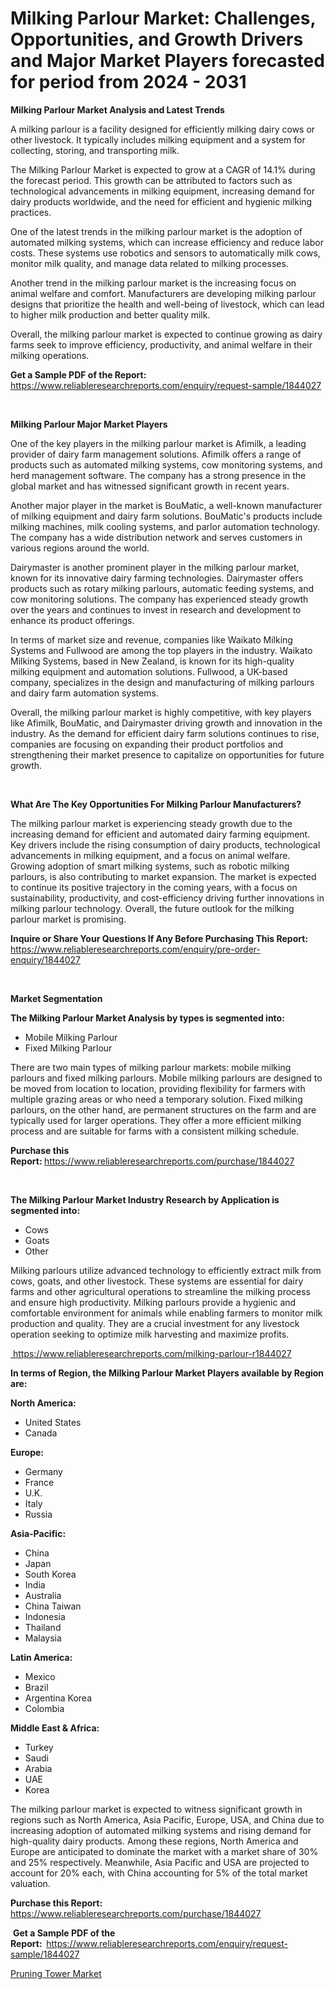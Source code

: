 <p><h1>Milking Parlour Market: Challenges, Opportunities, and Growth Drivers and Major Market Players forecasted for period from 2024 - 2031</h1></p><p><strong>Milking Parlour Market Analysis and Latest Trends</strong></p>
<p><p>A milking parlour is a facility designed for efficiently milking dairy cows or other livestock. It typically includes milking equipment and a system for collecting, storing, and transporting milk.</p><p>The Milking Parlour Market is expected to grow at a CAGR of 14.1% during the forecast period. This growth can be attributed to factors such as technological advancements in milking equipment, increasing demand for dairy products worldwide, and the need for efficient and hygienic milking practices.</p><p>One of the latest trends in the milking parlour market is the adoption of automated milking systems, which can increase efficiency and reduce labor costs. These systems use robotics and sensors to automatically milk cows, monitor milk quality, and manage data related to milking processes.</p><p>Another trend in the milking parlour market is the increasing focus on animal welfare and comfort. Manufacturers are developing milking parlour designs that prioritize the health and well-being of livestock, which can lead to higher milk production and better quality milk.</p><p>Overall, the milking parlour market is expected to continue growing as dairy farms seek to improve efficiency, productivity, and animal welfare in their milking operations.</p></p>
<p><strong>Get a Sample PDF of the Report:&nbsp;</strong> <a href="https://www.reliableresearchreports.com/enquiry/request-sample/1844027">https://www.reliableresearchreports.com/enquiry/request-sample/1844027</a></p>
<p>&nbsp;</p>
<p><strong>Milking Parlour Major Market Players</strong></p>
<p><p>One of the key players in the milking parlour market is Afimilk, a leading provider of dairy farm management solutions. Afimilk offers a range of products such as automated milking systems, cow monitoring systems, and herd management software. The company has a strong presence in the global market and has witnessed significant growth in recent years.</p><p>Another major player in the market is BouMatic, a well-known manufacturer of milking equipment and dairy farm solutions. BouMatic's products include milking machines, milk cooling systems, and parlor automation technology. The company has a wide distribution network and serves customers in various regions around the world.</p><p>Dairymaster is another prominent player in the milking parlour market, known for its innovative dairy farming technologies. Dairymaster offers products such as rotary milking parlours, automatic feeding systems, and cow monitoring solutions. The company has experienced steady growth over the years and continues to invest in research and development to enhance its product offerings.</p><p>In terms of market size and revenue, companies like Waikato Milking Systems and Fullwood are among the top players in the industry. Waikato Milking Systems, based in New Zealand, is known for its high-quality milking equipment and automation solutions. Fullwood, a UK-based company, specializes in the design and manufacturing of milking parlours and dairy farm automation systems.</p><p>Overall, the milking parlour market is highly competitive, with key players like Afimilk, BouMatic, and Dairymaster driving growth and innovation in the industry. As the demand for efficient dairy farm solutions continues to rise, companies are focusing on expanding their product portfolios and strengthening their market presence to capitalize on opportunities for future growth.</p></p>
<p>&nbsp;</p>
<p><strong>What Are The Key Opportunities For Milking Parlour Manufacturers?</strong></p>
<p><p>The milking parlour market is experiencing steady growth due to the increasing demand for efficient and automated dairy farming equipment. Key drivers include the rising consumption of dairy products, technological advancements in milking equipment, and a focus on animal welfare. Growing adoption of smart milking systems, such as robotic milking parlours, is also contributing to market expansion. The market is expected to continue its positive trajectory in the coming years, with a focus on sustainability, productivity, and cost-efficiency driving further innovations in milking parlour technology. Overall, the future outlook for the milking parlour market is promising.</p></p>
<p><strong>Inquire or Share Your Questions If Any Before Purchasing This Report:</strong> <a href="https://www.reliableresearchreports.com/enquiry/pre-order-enquiry/1844027">https://www.reliableresearchreports.com/enquiry/pre-order-enquiry/1844027</a></p>
<p>&nbsp;</p>
<p><strong>Market Segmentation</strong></p>
<p><strong>The Milking Parlour Market Analysis by types is segmented into:</strong></p>
<p><ul><li>Mobile Milking Parlour</li><li>Fixed Milking Parlour</li></ul></p>
<p><p>There are two main types of milking parlour markets: mobile milking parlours and fixed milking parlours. Mobile milking parlours are designed to be moved from location to location, providing flexibility for farmers with multiple grazing areas or who need a temporary solution. Fixed milking parlours, on the other hand, are permanent structures on the farm and are typically used for larger operations. They offer a more efficient milking process and are suitable for farms with a consistent milking schedule.</p></p>
<p><strong>Purchase this Report:&nbsp;</strong><a href="https://www.reliableresearchreports.com/purchase/1844027">https://www.reliableresearchreports.com/purchase/1844027</a></p>
<p>&nbsp;</p>
<p><strong>The Milking Parlour Market Industry Research by Application is segmented into:</strong></p>
<p><ul><li>Cows</li><li>Goats</li><li>Other</li></ul></p>
<p><p>Milking parlours utilize advanced technology to efficiently extract milk from cows, goats, and other livestock. These systems are essential for dairy farms and other agricultural operations to streamline the milking process and ensure high productivity. Milking parlours provide a hygienic and comfortable environment for animals while enabling farmers to monitor milk production and quality. They are a crucial investment for any livestock operation seeking to optimize milk harvesting and maximize profits.</p></p>
<p><a href="https://www.reliableresearchreports.com/milking-parlour-r1844027">&nbsp;https://www.reliableresearchreports.com/milking-parlour-r1844027</a></p>
<p><strong>In terms of Region, the Milking Parlour Market Players available by Region are:</strong></p>
<p>
    <p> <strong> North America: </strong>
        <ul>
            <li>United States</li>
            <li>Canada</li>
        </ul>
        </p> 
    <p> <strong> Europe: </strong>
        <ul>
            <li>Germany</li>
            <li>France</li>
            <li>U.K.</li>
            <li>Italy</li>
            <li>Russia</li>
        </ul>
        </p> 
    <p> <strong> Asia-Pacific: </strong>
        <ul>
            <li>China</li>
            <li>Japan</li>
            <li>South Korea</li>
            <li>India</li>
            <li>Australia</li>
            <li>China Taiwan</li>
            <li>Indonesia</li>
            <li>Thailand</li>
            <li>Malaysia</li>
        </ul>
        </p> 
    <p> <strong> Latin America: </strong>
        <ul>
            <li>Mexico</li>
            <li>Brazil</li>
            <li>Argentina Korea</li>
            <li>Colombia</li>
        </ul>
        </p> 
    <p> <strong> Middle East & Africa: </strong>
        <ul>
            <li>Turkey</li>
            <li>Saudi</li>
            <li>Arabia</li>
            <li>UAE</li>
            <li>Korea</li>
        </ul>
    </p>
    </p>
<p><p>The milking parlour market is expected to witness significant growth in regions such as North America, Asia Pacific, Europe, USA, and China due to increasing adoption of automated milking systems and rising demand for high-quality dairy products. Among these regions, North America and Europe are anticipated to dominate the market with a market share of 30% and 25% respectively. Meanwhile, Asia Pacific and USA are projected to account for 20% each, with China accounting for 5% of the total market valuation.</p></p>
<p><strong>Purchase this Report: </strong><a href="https://www.reliableresearchreports.com/purchase/1844027">https://www.reliableresearchreports.com/purchase/1844027</a></p>
<p>&nbsp;<strong>Get a Sample PDF of the Report:&nbsp;&nbsp;</strong><a href="https://www.reliableresearchreports.com/enquiry/request-sample/1844027">https://www.reliableresearchreports.com/enquiry/request-sample/1844027</a></p>
<p><strong></strong></p>
<p><p><a href="https://github.com/ruddyyedelwadw/Market-Research-Report-List-2/blob/main/pruning-tower-market.md">Pruning Tower Market</a></p></p>